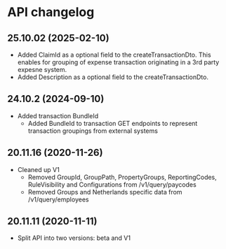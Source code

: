# API changelog
## 25.10.02 (2025-02-10)
- Added ClaimId as a optional field to the createTransactionDto. This enables for grouping of expense transaction originating in a 3rd party expesne system.
- Added Description as a optional field to the createTransactionDto.

## 24.10.2 (2024-09-10)
- Added transaction BundleId
    - Added BundleId to transaction GET endpoints to represent transaction groupings from external systems
      
## 20.11.16 (2020-11-26)
- Cleaned up V1
    - Removed GroupId, GroupPath, PropertyGroups, ReportingCodes, RuleVisibility and Configurations from /v1/query/paycodes
    - Removed Groups and Netherlands specific data from /v1/query/employees

## 20.11.11 (2020-11-11)
- Split API into two versions: beta and V1

